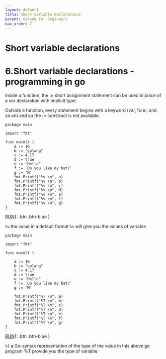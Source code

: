 ```yaml
---
layout: default
title: Short variable declarations
parent: Golang for Beginners
nav_order: 7
---
```


# Short variable declarations

# 6.Short variable declarations - programming in go

Inside a function, the := short assignment statement can be used in place of a var declaration with implicit type.

Outside a function, every statement begins with a keyword (var, func, and so on) and so the := construct is not available.


```
package main

import "fmt"

func main() {
	a := 10
	b := "golang"
	c := 4.17
	d := true
	e := "Hello"
	f := `Do you like my hat?`
	g := 'M'
	fmt.Printf("%v \n", a)
	fmt.Printf("%v \n", b)
	fmt.Printf("%v \n", c)
	fmt.Printf("%v \n", d)
	fmt.Printf("%v \n", e)
	fmt.Printf("%v \n", f)
	fmt.Printf("%v \n", g)
}
```
[RUN](https://play.golang.org/p/4s_K8I_18ih){: .btn .btn-blue }

`%v` the value in a default format
`%v` will give you the values of variable 



```
package main

import "fmt"

func main() {

	a := 10
	b := "golang"
	c := 4.17
	d := true
	e := "Hello"
	f := `Do you like my hat?`
	g := 'M'

	fmt.Printf("%T \n", a)
	fmt.Printf("%T \n", b)
	fmt.Printf("%T \n", c)
	fmt.Printf("%T \n", d)
	fmt.Printf("%T \n", e)
	fmt.Printf("%T \n", f)
	fmt.Printf("%T \n", g)
}
```
[RUN](https://play.golang.org/p/9jf7xEZL-s8){: .btn .btn-blue } <br>

`%T` a Go-syntax representation of the type of the value
in this above go program %T provide you the type of variable 
